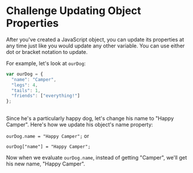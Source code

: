# Challenge Updating Object Properties

After you've created a JavaScript object, you can update its properties at any time just like you would update any other variable. You can use either dot or bracket notation to update.

For example, let's look at `ourDog`:

```javascript
var ourDog = {
  "name": "Camper",
  "legs": 4,
  "tails": 1,
  "friends": ["everything!"]
};
```

##  

Since he's a particularly happy dog, let's change his name to "Happy Camper". Here's how we update his object's name property:

`ourDog.name = "Happy Camper";` or

`ourDog["name"] = "Happy Camper";`

Now when we evaluate `ourDog.name`, instead of getting "Camper", we'll get his new name, "Happy Camper".
